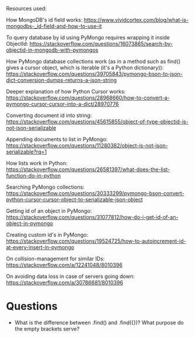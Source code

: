 Resources used:

How MongoDB's id field works:
https://www.vividcortex.com/blog/what-is-mongodbs-_id-field-and-how-to-use-it

To query database by id using PyMongo requires wrapping it inside ObjectId:
https://stackoverflow.com/questions/16073865/search-by-objectid-in-mongodb-with-pymongos

How PyMongo database collections work (as in a method such as find() gives a cursor object, which is iterable (it's a Python dictionary)):
https://stackoverflow.com/questions/39705843/pymongo-bson-to-json-dict-conversion-dumps-returns-a-json-string

Deeper explanation of how Python Cursor works:
https://stackoverflow.com/questions/28968660/how-to-convert-a-pymongo-cursor-cursor-into-a-dict/28970776

Converting document id into string:
https://stackoverflow.com/questions/45615855/object-of-type-objectid-is-not-json-serializable

Appending documents to list in PyMongo:
https://stackoverflow.com/questions/11280382/object-is-not-json-serializable?rq=1

How lists work in Python:
https://stackoverflow.com/questions/26581397/what-does-the-list-function-do-in-python

Searching PyMongo collections:
https://stackoverflow.com/questions/30333299/pymongo-bson-convert-python-cursor-cursor-object-to-serializable-json-object

Getting id of an object in PyMongo:
https://stackoverflow.com/questions/31077812/how-do-i-get-id-of-an-object-in-pymongo

Creating custom id's in PyMongo:
https://stackoverflow.com/questions/19524725/how-to-autoincrement-id-at-every-insert-in-pymongo

On collision-management for similar IDs:
https://stackoverflow.com/a/12241048/8010396

On avoiding data loss in case of servers going down:
https://stackoverflow.com/a/30786681/8010396

# Questions

- What is the difference between .find() and .find({})? What purpose do the empty brackets serve?

